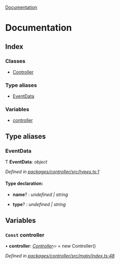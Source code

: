 [Documentation](README.md)

# Documentation

## Index

### Classes

* [Controller](classes/controller.md)

### Type aliases

* [EventData](README.md#eventdata)

### Variables

* [controller](README.md#const-controller)

## Type aliases

###  EventData

Ƭ **EventData**: *object*

*Defined in [packages/controller/src/types.ts:1](https://github.com/badbatch/cachemap/blob/ca43a4d/packages/controller/src/types.ts#L1)*

#### Type declaration:

* **name**? : *undefined | string*

* **type**? : *undefined | string*

## Variables

### `Const` controller

• **controller**: *[Controller](classes/controller.md)‹›* = new Controller()

*Defined in [packages/controller/src/main/index.ts:48](https://github.com/badbatch/cachemap/blob/ca43a4d/packages/controller/src/main/index.ts#L48)*
